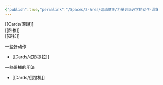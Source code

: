 ```yaml
---
{"publish":true,"permalink":"/Spaces/2-Area/运动健康/力量训练必学的动作-深蹲、卧推、硬拉等.md","title":"力量训练必学的动作-深蹲、卧推、硬拉等","created":"2022-11-11","modified":"2023-03-14","published":"2025-07-29T23:04:11.590+08:00","cssclasses":""}
---
```



[[Cards/深蹲]]  
[[卧推]]  
[[硬拉]]

一些好动作

- [[Cards/杠铃提拉]]

一些器械的用法

- [[Cards/倒蹬机]]